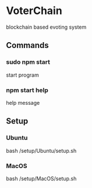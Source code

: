 # VoterChain
blockchain based evoting system

## Commands
### sudo npm start
start program
### npm start help
help message

## Setup
### Ubuntu
bash /setup/Ubuntu/setup.sh
### MacOS
bash /setup/MacOS/setup.sh
